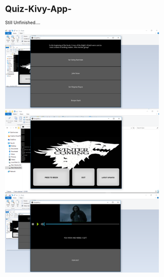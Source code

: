 # Quiz-Kivy-App-

Still Unfinished....

<div class="row">
<img src="9.png">
</div>


<div class="row">
<img src="8.png">
</div>


<div class="row">
<img src="10.png">
</div>
